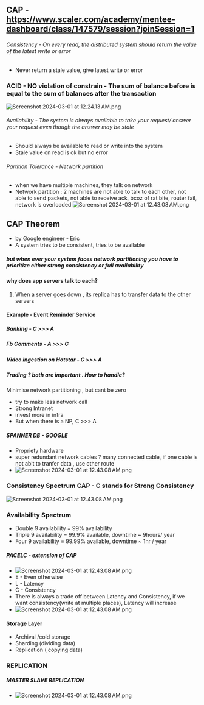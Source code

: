 ## CAP - https://www.scaler.com/academy/mentee-dashboard/class/147579/session?joinSession=1
###### Consistency - On every read, the distributed system should return the value of the latest write or error
- Never return a stale value, give latest write or error
### ACID - NO violation of constrain - The sum of balance before is equal to the sum of balances after the transaction 
![Screenshot 2024-03-01 at 12.24.13 AM.png](resources%2FCAP%2FScreenshot%202024-03-01%20at%2012.24.13%E2%80%AFAM.png)

###### Availability - The system is always available to take your request/ answer your request even though the answer may be stale
- Should always be available to read or write into the system
- Stale value on read is ok but no error

###### Partition Tolerance - Network partition 
- when we have multiple machines, they talk on network
- Network partition : 2 machines are not able to talk to each other, not able to send packets, not able to receive ack, bcoz of rat bite, router fail, network is overloaded
![Screenshot 2024-03-01 at 12.43.08 AM.png](resources%2FCAP%2FScreenshot%202024-03-01%20at%2012.43.08%E2%80%AFAM.png)

## CAP Theorem
- by Google engineer - Eric
- A system tries to be consistent, tries to be available
##### but when ever your system faces network partitioning you have to prioritize either strong consistency or full availability

#### why does app servers talk to each?
1. When a server goes down , its replica has to transfer data to the other servers

#### Example - Event Reminder Service

##### Banking - C >>> A
##### Fb Comments - A >>> C
##### Video ingestion on Hotstar - C >>> A
##### Trading ? both are important . How to handle?
Minimise network partitioning , but cant be zero
- try to make less network call
- Strong Intranet
- invest more in infra
- But when there is a NP, C >>> A

##### SPANNER DB - GOOGLE
- Propriety hardware
- super redundant network cables ? many connected cable, if one cable is not ablt to tranfer data , use other route
- ![Screenshot 2024-03-01 at 12.43.08 AM.png](resources%2FCAP%2FScreenshot%202024-03-01%20at%2012.43.08%E2%80%AFAM.png)

### Consistency Spectrum CAP - C stands for Strong Consistency
![Screenshot 2024-03-01 at 12.43.08 AM.png](resources%2FCAP%2FScreenshot%202024-03-01%20at%2012.43.08%E2%80%AFAM.png)

### Availability Spectrum 
- Double 9 availability = 99% availability
- Triple 9 availability  = 99.9% available, downtime ~ 9hours/ year
- Four 9 availability = 99.99% available, downtime ~ 1hr / year

##### PACELC - extension of CAP 
-  ![Screenshot 2024-03-01 at 12.43.08 AM.png](resources%2FCAP%2FScreenshot%202024-03-01%20at%2012.43.08%E2%80%AFAM.png)
- E - Even otherwise
- L - Latency
- C - Consistency
- There is always a trade off between Latency and Consistency, if we want consistency(write at multiple places), Latency will increase
- ![Screenshot 2024-03-01 at 12.43.08 AM.png](resources%2FCAP%2FScreenshot%202024-03-01%20at%2012.43.08%E2%80%AFAM.png)

#### Storage Layer
- Archival /cold storage
- Sharding (dividing data)
- Replication ( copying data)

### REPLICATION

##### MASTER SLAVE REPLICATION
- ![Screenshot 2024-03-01 at 12.43.08 AM.png](resources%2FCAP%2FScreenshot%202024-03-01%20at%2012.43.08%E2%80%AFAM.png)


